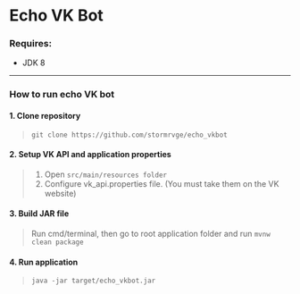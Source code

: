 # Echo VK Bot

### Requires:
* JDK 8

---
### How to run echo VK bot
#### 1. Clone repository
>`git clone https://github.com/stormrvge/echo_vkbot`
#### 2. Setup VK API and application properties
> 1. Open `src/main/resources folder`
> 2. Configure vk_api.properties file. (You must take them on the VK website)
#### 3. Build JAR file
> Run cmd/terminal, then go to root application folder and run `mvnw clean package`
#### 4. Run application
> `java -jar target/echo_vkbot.jar`
